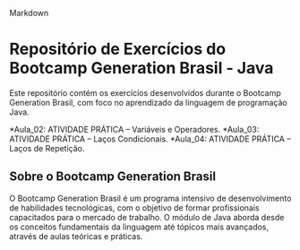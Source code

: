 Markdown

# Repositório de Exercícios do Bootcamp Generation Brasil - Java

Este repositório contém os exercícios desenvolvidos durante o Bootcamp Generation Brasil, com foco no aprendizado da linguagem de programação Java.

*Aula_02:  ATIVIDADE PRÁTICA – Variáveis e Operadores.
*Aula_03:  ATIVIDADE PRÁTICA  – Laços Condicionais.
*Aula_04:  ATIVIDADE PRÁTICA  – Laços de Repetição.

## Sobre o Bootcamp Generation Brasil

O Bootcamp Generation Brasil é um programa intensivo de desenvolvimento de habilidades tecnológicas, 
com o objetivo de formar profissionais capacitados para o mercado de trabalho. 
O módulo de Java aborda desde os conceitos fundamentais da linguagem até tópicos mais avançados, através de aulas teóricas e práticas.
